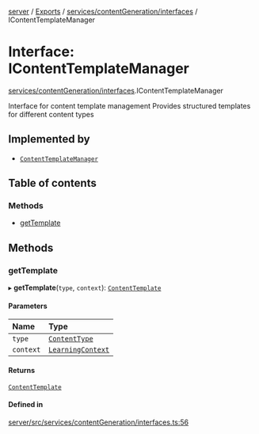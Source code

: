 [server](../README.md) / [Exports](../modules.md) / [services/contentGeneration/interfaces](../modules/services_contentGeneration_interfaces.md) / IContentTemplateManager

# Interface: IContentTemplateManager

[services/contentGeneration/interfaces](../modules/services_contentGeneration_interfaces.md).IContentTemplateManager

Interface for content template management
Provides structured templates for different content types

## Implemented by

- [`ContentTemplateManager`](../classes/services_contentGeneration_ContentTemplateManager.ContentTemplateManager.md)

## Table of contents

### Methods

- [getTemplate](services_contentGeneration_interfaces.IContentTemplateManager.md#gettemplate)

## Methods

### getTemplate

▸ **getTemplate**(`type`, `context`): [`ContentTemplate`](types_Content.ContentTemplate.md)

#### Parameters

| Name | Type |
| :------ | :------ |
| `type` | [`ContentType`](../modules/types_Content.md#contenttype) |
| `context` | [`LearningContext`](types_Content.LearningContext.md) |

#### Returns

[`ContentTemplate`](types_Content.ContentTemplate.md)

#### Defined in

[server/src/services/contentGeneration/interfaces.ts:56](https://github.com/niklas-joh/french-learning-platform/blob/f88c80a984d39a715bd427891d156cc94cff3831/server/src/services/contentGeneration/interfaces.ts#L56)
